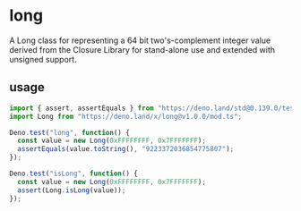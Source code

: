 # long

A Long class for representing a 64 bit two's-complement integer value derived from the Closure Library for stand-alone use and extended with unsigned support.

## usage
```ts
import { assert, assertEquals } from "https://deno.land/std@0.139.0/testing/asserts.ts";
import Long from "https://deno.land/x/long@v1.0.0/mod.ts";

Deno.test("long", function() {
  const value = new Long(0xFFFFFFFF, 0x7FFFFFFF);
  assertEquals(value.toString(), "9223372036854775807");
});

Deno.test("isLong", function() {
  const value = new Long(0xFFFFFFFF, 0x7FFFFFFF);
  assert(Long.isLong(value));
});
```

